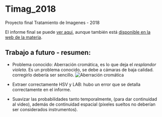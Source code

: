 # Timag_2018
Proyecto final Tratamiento de Imagenes - 2018


El informe final se puede [ver aqui](http://htmlpreview.github.io/?https://github.com/rola93/Timag_2018/blob/master/informes_entregados/informe_final.html), aunque también está [disponible en la web de la materia](https://iie.fing.edu.uy/investigacion/grupos/gti/timag/trabajos/2018/videos_operaciones/Informeconsolidado.html).

## Trabajo a futuro - resumen:

 * Problema conocido: Aberración cromática, es lo que deja el _resplandor violeta_. Es un problema conocido, se debe a cámaras 
de baja calidad. corregirlo debería ser sencillo.
![Aberración cromática](file:///home/rodrigo/Documentos/Timag/proyecto/informes_entregados/Informeconsolidado_files/image41.png)

 * Extraer correctamente HSV y LAB: hubo un error que se detalla correctamente en el informe.

 * Suavizar las probabilidades tanto temporalmente, (para dar continuidad al video), además de continuidad espacial (pixeles sueltos no deberían ser considerados instrumentos).

